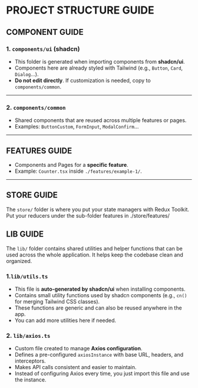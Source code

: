 # PROJECT STRUCTURE GUIDE

## COMPONENT GUIDE

### 1. `components/ui` (shadcn)

- This folder is generated when importing components from **shadcn/ui**.
- Components here are already styled with Tailwind (e.g., `Button`, `Card`, `Dialog`...).
- **Do not edit directly**. If customization is needed, copy to `components/common`.

---

### 2. `components/common`

- Shared components that are reused across multiple features or pages.
- Examples: `ButtonCustom`, `FormInput`, `ModalConfirm`...

---

## FEATURES GUIDE

- Components and Pages for a **specific feature**.
- Example: `Counter.tsx` inside `./features/example-1/`.

---

## STORE GUIDE

The `store/` folder is where you put your state managers with Redux Toolkit.
Put your reducers under the sub-folder features in ./store/features/

## LIB GUIDE

The `lib/` folder contains shared utilities and helper functions that can be used across the whole application.
It helps keep the codebase clean and organized.

### 1.`lib/utils.ts`

- This file is **auto-generated by shadcn/ui** when installing components.
- Contains small utility functions used by shadcn components (e.g., `cn()` for merging Tailwind CSS classes).
- These functions are generic and can also be reused anywhere in the app.
- You can add more utilities here if needed.

### 2. `lib/axios.ts`

- Custom file created to manage **Axios configuration**.
- Defines a pre-configured `axiosInstance` with base URL, headers, and interceptors.
- Makes API calls consistent and easier to maintain.
- Instead of configuring Axios every time, you just import this file and use the instance.
